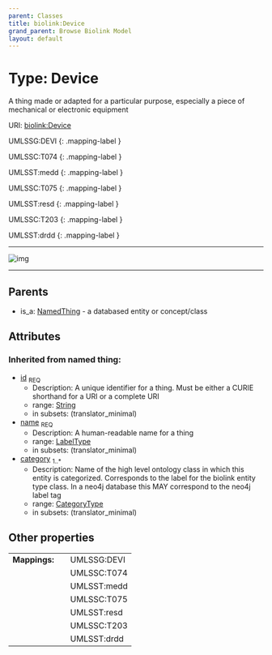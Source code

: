 ```yaml
---
parent: Classes
title: biolink:Device
grand_parent: Browse Biolink Model
layout: default
---
```


# Type: Device


A thing made or adapted for a particular purpose, especially a piece of mechanical or electronic equipment

URI: [biolink:Device](https://w3id.org/biolink/vocab/Device)

UMLSSG:DEVI
{: .mapping-label }

UMLSSC:T074
{: .mapping-label }

UMLSST:medd
{: .mapping-label }

UMLSSC:T075
{: .mapping-label }

UMLSST:resd
{: .mapping-label }

UMLSSC:T203
{: .mapping-label }

UMLSST:drdd
{: .mapping-label }


---

![img](http://yuml.me/diagram/nofunky;dir:TB/class/[NamedThing],[NamedThing]%5E-[Device|id(i):string;name(i):label_type;category(i):category_type%20%2B])

---


## Parents

 *  is_a: [NamedThing](NamedThing.md) - a databased entity or concept/class

## Attributes


### Inherited from named thing:

 * [id](id.md)  <sub>REQ</sub>
    * Description: A unique identifier for a thing. Must be either a CURIE shorthand for a URI or a complete URI
    * range: [String](types/String.md)
    * in subsets: (translator_minimal)
 * [name](name.md)  <sub>REQ</sub>
    * Description: A human-readable name for a thing
    * range: [LabelType](types/LabelType.md)
    * in subsets: (translator_minimal)
 * [category](category.md)  <sub>1..*</sub>
    * Description: Name of the high level ontology class in which this entity is categorized. Corresponds to the label for the biolink entity type class. In a neo4j database this MAY correspond to the neo4j label tag
    * range: [CategoryType](types/CategoryType.md)
    * in subsets: (translator_minimal)

## Other properties

|  |  |  |
| --- | --- | --- |
| **Mappings:** | | UMLSSG:DEVI |
|  | | UMLSSC:T074 |
|  | | UMLSST:medd |
|  | | UMLSSC:T075 |
|  | | UMLSST:resd |
|  | | UMLSSC:T203 |
|  | | UMLSST:drdd |

